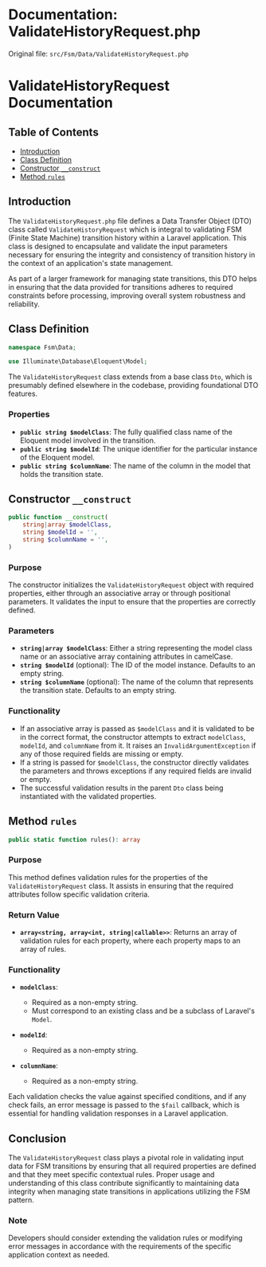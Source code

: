 # Documentation: ValidateHistoryRequest.php

Original file: `src/Fsm/Data/ValidateHistoryRequest.php`

# ValidateHistoryRequest Documentation

## Table of Contents
- [Introduction](#introduction)
- [Class Definition](#class-definition)
- [Constructor `__construct`](#constructor-__construct)
- [Method `rules`](#method-rules)

## Introduction
The `ValidateHistoryRequest.php` file defines a Data Transfer Object (DTO) class called `ValidateHistoryRequest` which is integral to validating FSM (Finite State Machine) transition history within a Laravel application. This class is designed to encapsulate and validate the input parameters necessary for ensuring the integrity and consistency of transition history in the context of an application's state management. 

As part of a larger framework for managing state transitions, this DTO helps in ensuring that the data provided for transitions adheres to required constraints before processing, improving overall system robustness and reliability.

## Class Definition

```php
namespace Fsm\Data;

use Illuminate\Database\Eloquent\Model;
```

The `ValidateHistoryRequest` class extends from a base class `Dto`, which is presumably defined elsewhere in the codebase, providing foundational DTO features. 

### Properties
- **`public string $modelClass`**: The fully qualified class name of the Eloquent model involved in the transition.
- **`public string $modelId`**: The unique identifier for the particular instance of the Eloquent model.
- **`public string $columnName`**: The name of the column in the model that holds the transition state.

## Constructor `__construct`

```php
public function __construct(
    string|array $modelClass,
    string $modelId = '',
    string $columnName = '',
)
```

### Purpose
The constructor initializes the `ValidateHistoryRequest` object with required properties, either through an associative array or through positional parameters. It validates the input to ensure that the properties are correctly defined.

### Parameters
- **`string|array $modelClass`**: Either a string representing the model class name or an associative array containing attributes in camelCase.
- **`string $modelId`** (optional): The ID of the model instance. Defaults to an empty string.
- **`string $columnName`** (optional): The name of the column that represents the transition state. Defaults to an empty string.

### Functionality
- If an associative array is passed as `$modelClass` and it is validated to be in the correct format, the constructor attempts to extract `modelClass`, `modelId`, and `columnName` from it. It raises an `InvalidArgumentException` if any of those required fields are missing or empty.
- If a string is passed for `$modelClass`, the constructor directly validates the parameters and throws exceptions if any required fields are invalid or empty.
- The successful validation results in the parent `Dto` class being instantiated with the validated properties.

## Method `rules`

```php
public static function rules(): array
```

### Purpose
This method defines validation rules for the properties of the `ValidateHistoryRequest` class. It assists in ensuring that the required attributes follow specific validation criteria.

### Return Value
- **`array<string, array<int, string|callable>>`**: Returns an array of validation rules for each property, where each property maps to an array of rules.

### Functionality
- **`modelClass`**: 
  - Required as a non-empty string.
  - Must correspond to an existing class and be a subclass of Laravel's `Model`.
  
- **`modelId`**: 
  - Required as a non-empty string.

- **`columnName`**: 
  - Required as a non-empty string.

Each validation checks the value against specified conditions, and if any check fails, an error message is passed to the `$fail` callback, which is essential for handling validation responses in a Laravel application.

## Conclusion
The `ValidateHistoryRequest` class plays a pivotal role in validating input data for FSM transitions by ensuring that all required properties are defined and that they meet specific contextual rules. Proper usage and understanding of this class contribute significantly to maintaining data integrity when managing state transitions in applications utilizing the FSM pattern. 

### Note
Developers should consider extending the validation rules or modifying error messages in accordance with the requirements of the specific application context as needed.